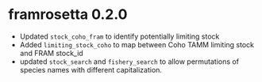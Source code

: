 # framrosetta 0.2.0

* Updated `stock_coho_fram` to identify potentially limiting stock
* Added `limiting_stock_coho` to map between Coho TAMM limiting stock and FRAM stock_id
* updated `stock_search` and `fishery_search` to allow permutations of species names with different capitalization.
